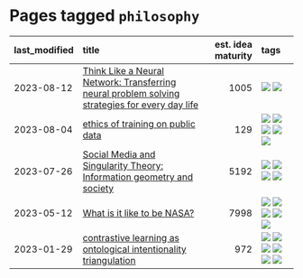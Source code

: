 # Pages tagged `philosophy`

|last_modified|title|est. idea maturity|tags
|:---|:---|---:|:---|
|2023-08-12|[Think Like a Neural Network: Transferring neural problem solving strategies for every day life](../think_like_an_ann.md)|1005|[![](https://img.shields.io/badge/tag-philosophy-c92725)](../tags/philosophy.md) [![](https://img.shields.io/badge/tag-publication-43d799)](../tags/publication.md)|
|2023-08-04|[ethics of training on public data](../ethics_of_public_data.md)|129|[![](https://img.shields.io/badge/tag-ai_ethics-0e5ec)](../tags/ai_ethics.md) [![](https://img.shields.io/badge/tag-ethics-36f98)](../tags/ethics.md) [![](https://img.shields.io/badge/tag-fair_use-3a9a4f)](../tags/fair_use.md) [![](https://img.shields.io/badge/tag-philosophy-c92725)](../tags/philosophy.md) [![](https://img.shields.io/badge/tag-remix_culture-d9f12f)](../tags/remix_culture.md)|
|2023-07-26|[Social Media and Singularity Theory: Information geometry and society](../social_singularities.md)|5192|[![](https://img.shields.io/badge/tag-alignment-22d494)](../tags/alignment.md) [![](https://img.shields.io/badge/tag-information_geometry-4ed36d)](../tags/information_geometry.md) [![](https://img.shields.io/badge/tag-philosophy-c92725)](../tags/philosophy.md) [![](https://img.shields.io/badge/tag-publication-43d799)](../tags/publication.md)|
|2023-05-12|[What is it like to be NASA?](../what_is_it_like_to_be_nasa.md)|7998|[![](https://img.shields.io/badge/tag-disunity_of_identity-a682e)](../tags/disunity_of_identity.md) [![](https://img.shields.io/badge/tag-organization_as_entity-1661bc)](../tags/organization_as_entity.md) [![](https://img.shields.io/badge/tag-philosophy-c92725)](../tags/philosophy.md) [![](https://img.shields.io/badge/tag-society_of_mind-296bb1)](../tags/society_of_mind.md) [![](https://img.shields.io/badge/tag-theory_of_mind-606780)](../tags/theory_of_mind.md)|
|2023-01-29|[contrastive learning as ontological intentionality triangulation](../contrastive_learning_as_ontological_intentionality_triangulation.md)|972|[![](https://img.shields.io/badge/tag-meta-cdef47)](../tags/meta.md) [![](https://img.shields.io/badge/tag-philosophy-c92725)](../tags/philosophy.md) [![](https://img.shields.io/badge/tag-semiotics-936135)](../tags/semiotics.md) [![](https://img.shields.io/badge/tag-synesthesia-deeba9)](../tags/synesthesia.md) [![](https://img.shields.io/badge/tag-theory-c456a9)](../tags/theory.md) [![](https://img.shields.io/badge/tag-wip-95bed6)](../tags/wip.md)|